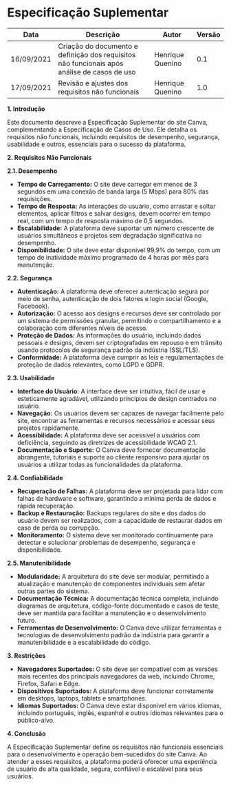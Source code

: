 # **Especificação Suplementar**

| Data       | Descrição | Autor | Versão |
| ---------- | ------ | --------- | ----- |
| 16/09/2021 | Criação do documento e definição dos requisitos não funcionais após análise de casos de uso | Henrique Quenino | 0.1 |
| 17/09/2021 | Revisão e ajustes dos requisitos não funcionais | Henrique Quenino | 1.0 |


**1. Introdução**

Este documento descreve a Especificação Suplementar do site Canva, complementando a Especificação de Casos de Uso. Ele detalha os requisitos não funcionais, incluindo requisitos de desempenho, segurança, usabilidade e outros, essenciais para o sucesso da plataforma.

**2. Requisitos Não Funcionais**

**2.1. Desempenho**

* **Tempo de Carregamento:** O site deve carregar em menos de 3 segundos em uma conexão de banda larga (5 Mbps) para 80% das requisições.
* **Tempo de Resposta:** As interações do usuário, como arrastar e soltar elementos, aplicar filtros e salvar designs, devem ocorrer em tempo real, com um tempo de resposta máximo de 0,5 segundos.
* **Escalabilidade:** A plataforma deve suportar um número crescente de usuários simultâneos e projetos sem degradação significativa no desempenho.
* **Disponibilidade:** O site deve estar disponível 99,9% do tempo, com um tempo de inatividade máximo programado de 4 horas por mês para manutenção.

**2.2. Segurança**

* **Autenticação:** A plataforma deve oferecer autenticação segura por meio de senha, autenticação de dois fatores e login social (Google, Facebook).
* **Autorização:** O acesso aos designs e recursos deve ser controlado por um sistema de permissões granular, permitindo o compartilhamento e a colaboração com diferentes níveis de acesso.
* **Proteção de Dados:** As informações do usuário, incluindo dados pessoais e designs, devem ser criptografadas em repouso e em trânsito usando protocolos de segurança padrão da indústria (SSL/TLS).
* **Conformidade:** A plataforma deve cumprir as leis e regulamentações de proteção de dados relevantes, como LGPD e GDPR.

**2.3. Usabilidade**

* **Interface do Usuário:** A interface deve ser intuitiva, fácil de usar e esteticamente agradável, utilizando princípios de design centrados no usuário.
* **Navegação:** Os usuários devem ser capazes de navegar facilmente pelo site, encontrar as ferramentas e recursos necessários e acessar seus projetos rapidamente.
* **Acessibilidade:** A plataforma deve ser acessível a usuários com deficiência, seguindo as diretrizes de acessibilidade WCAG 2.1.
* **Documentação e Suporte:** O Canva deve fornecer documentação abrangente, tutoriais e suporte ao cliente responsivo para ajudar os usuários a utilizar todas as funcionalidades da plataforma.

**2.4. Confiabilidade**

* **Recuperação de Falhas:** A plataforma deve ser projetada para lidar com falhas de hardware e software, garantindo a mínima perda de dados e rápida recuperação.
* **Backup e Restauração:** Backups regulares do site e dos dados do usuário devem ser realizados, com a capacidade de restaurar dados em caso de perda ou corrupção.
* **Monitoramento:** O sistema deve ser monitorado continuamente para detectar e solucionar problemas de desempenho, segurança e disponibilidade.

**2.5. Manutenibilidade**

* **Modularidade:** A arquitetura do site deve ser modular, permitindo a atualização e manutenção de componentes individuais sem afetar outras partes do sistema.
* **Documentação Técnica:** A documentação técnica completa, incluindo diagramas de arquitetura, código-fonte documentado e casos de teste, deve ser mantida para facilitar a manutenção e o desenvolvimento futuro.
* **Ferramentas de Desenvolvimento:** O Canva deve utilizar ferramentas e tecnologias de desenvolvimento padrão da indústria para garantir a manutenibilidade e a escalabilidade do código.


**3. Restrições**

* **Navegadores Suportados:** O site deve ser compatível com as versões mais recentes dos principais navegadores da web, incluindo Chrome, Firefox, Safari e Edge.
* **Dispositivos Suportados:** A plataforma deve funcionar corretamente em desktops, laptops, tablets e smartphones.
* **Idiomas Suportados:** O Canva deve estar disponível em vários idiomas, incluindo português, inglês, espanhol e outros idiomas relevantes para o público-alvo.

**4. Conclusão**

A Especificação Suplementar define os requisitos não funcionais essenciais para o desenvolvimento e operação bem-sucedidos do site Canva. Ao atender a esses requisitos, a plataforma poderá oferecer uma experiência de usuário de alta qualidade, segura, confiável e escalável para seus usuários.